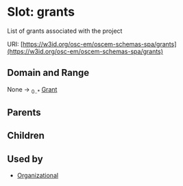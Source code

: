 
# Slot: grants

List of grants associated with the project

URI: [https://w3id.org/osc-em/oscem-schemas-spa/grants](https://w3id.org/osc-em/oscem-schemas-spa/grants)


## Domain and Range

None &#8594;  <sub>0..\*</sub> [Grant](Grant.md)

## Parents


## Children


## Used by

 * [Organizational](Organizational.md)
